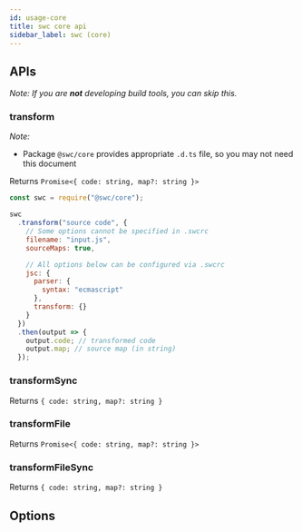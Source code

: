 ```yaml
---
id: usage-core
title: swc core api
sidebar_label: swc (core)
---
```


## APIs

_Note: If you are **not** developing build tools, you can skip this._

### transform

_Note:_

- Package `@swc/core` provides appropriate `.d.ts` file, so you may not need this document

Returns `Promise<{ code: string, map?: string }>`

```js
const swc = require("@swc/core");

swc
  .transform("source code", {
    // Some options cannot be specified in .swcrc
    filename: "input.js",
    sourceMaps: true,

    // All options below can be configured via .swcrc
    jsc: {
      parser: {
        syntax: "ecmascript"
      },
      transform: {}
    }
  })
  .then(output => {
    output.code; // transformed code
    output.map; // source map (in string)
  });
```

### transformSync

Returns `{ code: string, map?: string }`

### transformFile

Returns `Promise<{ code: string, map?: string }>`

### transformFileSync

Returns `{ code: string, map?: string }`

## Options

